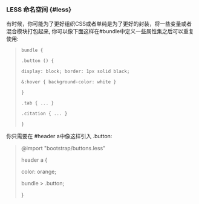 ### LESS 命名空间 {#less}

有时候，你可能为了更好组织CSS或者单纯是为了更好的封装，将一些变量或者混合模块打包起来, 你可以像下面这样在\#bundle中定义一些属性集之后可以重复使用:

> `bundle {`
>
> `.button () {`
>
> `display: block; border: 1px solid black;`
>
> `&:hover { background-color: white }`
>
> `}`
>
> `.tab { ... }`
>
> `.citation { ... }`
>
> `}`

你只需要在 \#header a中像这样引入 .button:

> @import "bootstrap/buttons.less"
>
> header a {
>
> color: orange;
>
> bundle &gt; .button;
>
> }



